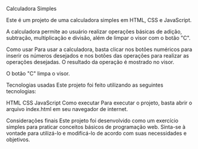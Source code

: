 Calculadora Simples


Este é um projeto de uma calculadora simples em HTML, CSS e JavaScript.

A calculadora permite ao usuário realizar operações básicas de adição, subtração, multiplicação e divisão, além de limpar o visor com o botão "C".

Como usar
Para usar a calculadora, basta clicar nos botões numéricos para inserir os números desejados e nos botões das operações para realizar as operações desejadas. O resultado da operação é mostrado no visor.

O botão "C" limpa o visor.

Tecnologias usadas
Este projeto foi feito utilizando as seguintes tecnologias:

HTML
CSS
JavaScript
Como executar
Para executar o projeto, basta abrir o arquivo index.html em seu navegador de internet.

Considerações finais
Este projeto foi desenvolvido como um exercício simples para praticar conceitos básicos de programação web. Sinta-se à vontade para utilizá-lo e modificá-lo de acordo com suas necessidades e objetivos.
 
